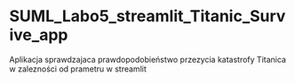 # SUML_Labo5_streamlit_Titanic_Survive_app
Aplikacja sprawdzajaca prawdopodobieństwo przezycia katastrofy Titanica w zalezności od prametru w streamlit
